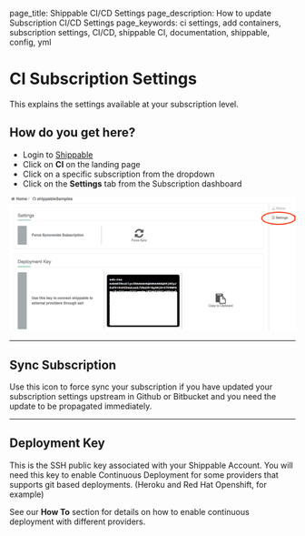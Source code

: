 page_title: Shippable CI/CD Settings
page_description: How to update Subscription CI/CD Settings
page_keywords: ci settings, add containers, subscription settings, CI/CD, shippable CI, documentation, shippable, config, yml

# CI Subscription Settings

This explains the settings available at your subscription level.

## How do you get here?

- Login to [Shippable](http://shippable.com)
- Click on **CI** on the landing page
- Click on a specific subscription from the dropdown
- Click on the **Settings** tab from the Subscription dashboard

![ci_settings](images/ci_settings.gif)

*****

## Sync Subscription

Use this icon to force sync your subscription if you have updated your subscription settings upstream in Github or Bitbucket and you need the update to be propagated immediately.

*****

## Deployment Key

This is the SSH public key associated with your Shippable Account. You will need this key to enable Continuous Deployment for some providers that supports git based deployments. (Heroku and Red Hat Openshift, for example)

See our **How To** section for details on how to enable continuous deployment with different providers.
